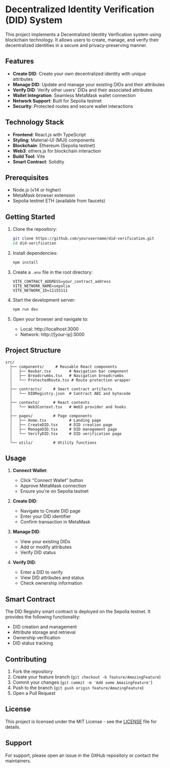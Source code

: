 # Decentralized Identity Verification (DID) System

This project implements a Decentralized Identity Verification system using blockchain technology. It allows users to create, manage, and verify their decentralized identities in a secure and privacy-preserving manner.

## Features

- **Create DID**: Create your own decentralized identity with unique attributes
- **Manage DID**: Update and manage your existing DIDs and their attributes
- **Verify DID**: Verify other users' DIDs and their associated attributes
- **Wallet Integration**: Seamless MetaMask wallet connection
- **Network Support**: Built for Sepolia testnet
- **Security**: Protected routes and secure wallet interactions

## Technology Stack

- **Frontend**: React.js with TypeScript
- **Styling**: Material-UI (MUI) components
- **Blockchain**: Ethereum (Sepolia testnet)
- **Web3**: ethers.js for blockchain interaction
- **Build Tool**: Vite
- **Smart Contract**: Solidity

## Prerequisites

- Node.js (v14 or higher)
- MetaMask browser extension
- Sepolia testnet ETH (available from faucets)

## Getting Started

1. Clone the repository:
   ```bash
   git clone https://github.com/yourusername/did-verification.git
   cd did-verification
   ```

2. Install dependencies:
   ```bash
   npm install
   ```

3. Create a `.env` file in the root directory:
   ```env
   VITE_CONTRACT_ADDRESS=your_contract_address
   VITE_NETWORK_NAME=sepolia
   VITE_NETWORK_ID=11155111
   ```

4. Start the development server:
   ```bash
   npm run dev
   ```

5. Open your browser and navigate to:
   - Local: http://localhost:3000
   - Network: http://[your-ip]:3000

## Project Structure

```
src/
  ├── components/     # Reusable React components
  │   ├── Navbar.tsx        # Navigation bar component
  │   ├── Breadcrumbs.tsx   # Navigation breadcrumbs
  │   └── ProtectedRoute.tsx # Route protection wrapper
  │
  ├── contracts/     # Smart contract artifacts
  │   └── DIDRegistry.json  # Contract ABI and bytecode
  │
  ├── contexts/      # React contexts
  │   └── Web3Context.tsx   # Web3 provider and hooks
  │
  ├── pages/         # Page components
  │   ├── Home.tsx          # Landing page
  │   ├── CreateDID.tsx     # DID creation page
  │   ├── ManageDID.tsx     # DID management page
  │   └── VerifyDID.tsx     # DID verification page
  │
  └── utils/         # Utility functions
```

## Usage

1. **Connect Wallet**:
   - Click "Connect Wallet" button
   - Approve MetaMask connection
   - Ensure you're on Sepolia testnet

2. **Create DID**:
   - Navigate to Create DID page
   - Enter your DID identifier
   - Confirm transaction in MetaMask

3. **Manage DID**:
   - View your existing DIDs
   - Add or modify attributes
   - Verify DID status

4. **Verify DID**:
   - Enter a DID to verify
   - View DID attributes and status
   - Check ownership information

## Smart Contract

The DID Registry smart contract is deployed on the Sepolia testnet. It provides the following functionality:
- DID creation and management
- Attribute storage and retrieval
- Ownership verification
- DID status tracking

## Contributing

1. Fork the repository
2. Create your feature branch (`git checkout -b feature/AmazingFeature`)
3. Commit your changes (`git commit -m 'Add some AmazingFeature'`)
4. Push to the branch (`git push origin feature/AmazingFeature`)
5. Open a Pull Request

## License

This project is licensed under the MIT License - see the [LICENSE](LICENSE) file for details.

## Support

For support, please open an issue in the GitHub repository or contact the maintainers.
